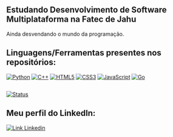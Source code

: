 <!-- LucasBardeli/LucasBardeli is a special repository because its README.md (this file) appears on your GitHub profile. -->

## Estudando Desenvolvimento de Software Multiplataforma na Fatec de Jahu
Ainda desvendando o mundo da programação.

## Linguagens/Ferramentas presentes nos repositórios: 
[![Python](https://img.shields.io/badge/Python-14354C?style=for-the-badge&logo=python&logoColor=white)](https://github.com/LucasBardeli) 
[![C++](https://img.shields.io/badge/C%2B%2B-00599C?style=for-the-badge&logo=c%2B%2B&logoColor=white)](https://github.com/LucasBardeli) 
[![HTML5](https://img.shields.io/badge/-HTML5-E34F26?style=for-the-badge&logo=html5&logoColor=white)](https://github.com/LucasBardeli) 
[![CSS3](https://img.shields.io/badge/CSS3-1572B6?style=for-the-badge&logo=css3&logoColor=white)](https://github.com/LucasBardeli)
[![JavaScript](https://img.shields.io/badge/JavaScript-F7DF1E?style=for-the-badge&logo=javascript&logoColor=black)](https://github.com/LucasBardeli)
[![Go](https://img.shields.io/badge/Go-00ADD8?style=for-the-badge&logo=go&logoColor=white)](https://github.com/LucasBardeli)

##
[![Status](https://github-readme-stats.vercel.app/api/top-langs/?username=LucasBardeli&theme=dark&layout=donut-vertical)](https://github.com/LucasBardeli)

## Meu perfil do LinkedIn:
[![Link Linkedin](https://img.shields.io/badge/-LinkedIn-blue?style=for-the-badge&logo=Linkedin&logoColor=white&link=https://www.linkedin.com/in/lucasbardeli%C3%A7o/)](https://www.linkedin.com/in/lucasbardeli/)
